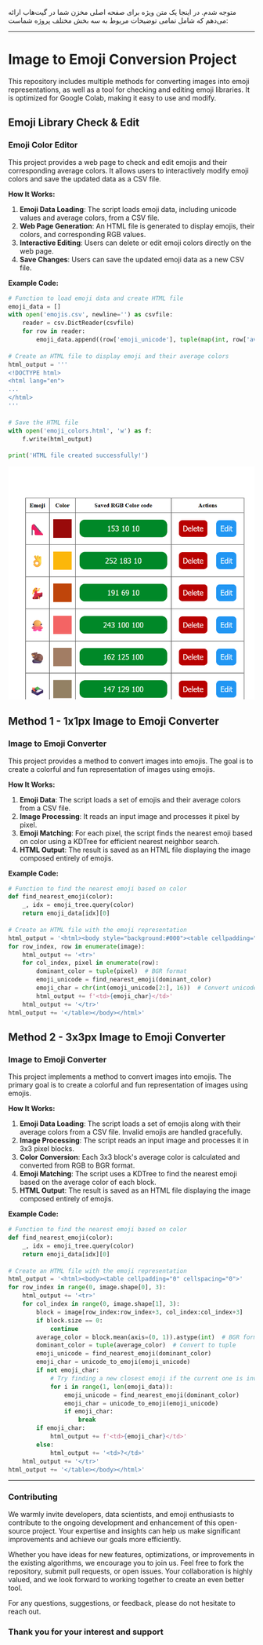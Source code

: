 متوجه شدم. در اینجا یک متن ویژه برای صفحه اصلی مخزن شما در گیت‌هاب ارائه می‌دهم که شامل تمامی توضیحات مربوط به سه بخش مختلف پروژه شماست:

---

# Image to Emoji Conversion Project

This repository includes multiple methods for converting images into emoji representations, as well as a tool for checking and editing emoji libraries. It is optimized for Google Colab, making it easy to use and modify.

## Emoji Library Check & Edit

### Emoji Color Editor

This project provides a web page to check and edit emojis and their corresponding average colors. It allows users to interactively modify emoji colors and save the updated data as a CSV file.

**How It Works:**

1. **Emoji Data Loading**: The script loads emoji data, including unicode values and average colors, from a CSV file.
2. **Web Page Generation**: An HTML file is generated to display emojis, their colors, and corresponding RGB values.
3. **Interactive Editing**: Users can delete or edit emoji colors directly on the web page.
4. **Save Changes**: Users can save the updated emoji data as a new CSV file.

**Example Code:**

```python
# Function to load emoji data and create HTML file
emoji_data = []
with open('emojis.csv', newline='') as csvfile:
    reader = csv.DictReader(csvfile)
    for row in reader:
        emoji_data.append((row['emoji_unicode'], tuple(map(int, row['average_color'].split()))))

# Create an HTML file to display emoji and their average colors
html_output = '''
<!DOCTYPE html>
<html lang="en">
...
</html>
'''

# Save the HTML file
with open('emoji_colors.html', 'w') as f:
    f.write(html_output)

print('HTML file created successfully!')
```

![Emojis Library Editor by Hashem Changizy](https://github.com/changizyv/image2emoji/blob/main/IMG/Screenshot%202025-01-03%20214602.png)

## Method 1 - 1x1px Image to Emoji Converter

### Image to Emoji Converter

This project provides a method to convert images into emojis. The goal is to create a colorful and fun representation of images using emojis.

**How It Works:**

1. **Emoji Data**: The script loads a set of emojis and their average colors from a CSV file.
2. **Image Processing**: It reads an input image and processes it pixel by pixel.
3. **Emoji Matching**: For each pixel, the script finds the nearest emoji based on color using a KDTree for efficient nearest neighbor search.
4. **HTML Output**: The result is saved as an HTML file displaying the image composed entirely of emojis.

**Example Code:**

```python
# Function to find the nearest emoji based on color
def find_nearest_emoji(color):
    _, idx = emoji_tree.query(color)
    return emoji_data[idx][0]

# Create an HTML file with the emoji representation
html_output = '<html><body style="background:#000"><table cellpadding="0" cellspacing="0" style="">'
for row_index, row in enumerate(image):
    html_output += '<tr>'
    for col_index, pixel in enumerate(row):
        dominant_color = tuple(pixel)  # BGR format
        emoji_unicode = find_nearest_emoji(dominant_color)
        emoji_char = chr(int(emoji_unicode[2:], 16))  # Convert unicode to emoji character
        html_output += f'<td>{emoji_char}</td>'
    html_output += '</tr>'
html_output += '</table></body></html>'
```

## Method 2 - 3x3px Image to Emoji Converter

### Image to Emoji Converter

This project implements a method to convert images into emojis. The primary goal is to create a colorful and fun representation of images using emojis.

**How It Works:**

1. **Emoji Data Loading**: The script loads a set of emojis along with their average colors from a CSV file. Invalid emojis are handled gracefully.
2. **Image Processing**: The script reads an input image and processes it in 3x3 pixel blocks.
3. **Color Conversion**: Each 3x3 block's average color is calculated and converted from RGB to BGR format.
4. **Emoji Matching**: The script uses a KDTree to find the nearest emoji based on the average color of each block.
5. **HTML Output**: The result is saved as an HTML file displaying the image composed entirely of emojis.

**Example Code:**

```python
# Function to find the nearest emoji based on color
def find_nearest_emoji(color):
    _, idx = emoji_tree.query(color)
    return emoji_data[idx][0]

# Create an HTML file with the emoji representation
html_output = '<html><body><table cellpadding="0" cellspacing="0">'
for row_index in range(0, image.shape[0], 3):
    html_output += '<tr>'
    for col_index in range(0, image.shape[1], 3):
        block = image[row_index:row_index+3, col_index:col_index+3]
        if block.size == 0:
            continue
        average_color = block.mean(axis=(0, 1)).astype(int)  # BGR format
        dominant_color = tuple(average_color)  # Convert to tuple
        emoji_unicode = find_nearest_emoji(dominant_color)
        emoji_char = unicode_to_emoji(emoji_unicode)
        if not emoji_char:
            # Try finding a new closest emoji if the current one is invalid
            for i in range(1, len(emoji_data)):
                emoji_unicode = find_nearest_emoji(dominant_color)
                emoji_char = unicode_to_emoji(emoji_unicode)
                if emoji_char:
                    break
        if emoji_char:
            html_output += f'<td>{emoji_char}</td>'
        else:
            html_output += '<td>?</td>'
    html_output += '</tr>'
html_output += '</table></body></html>'
```

---
### Contributing
We warmly invite developers, data scientists, and emoji enthusiasts to contribute to the ongoing development and enhancement of this open-source project. Your expertise and insights can help us make significant improvements and achieve our goals more efficiently.

Whether you have ideas for new features, optimizations, or improvements in the existing algorithms, we encourage you to join us. Feel free to fork the repository, submit pull requests, or open issues. Your collaboration is highly valued, and we look forward to working together to create an even better tool.

For any questions, suggestions, or feedback, please do not hesitate to reach out.

### Thank you for your interest and support
